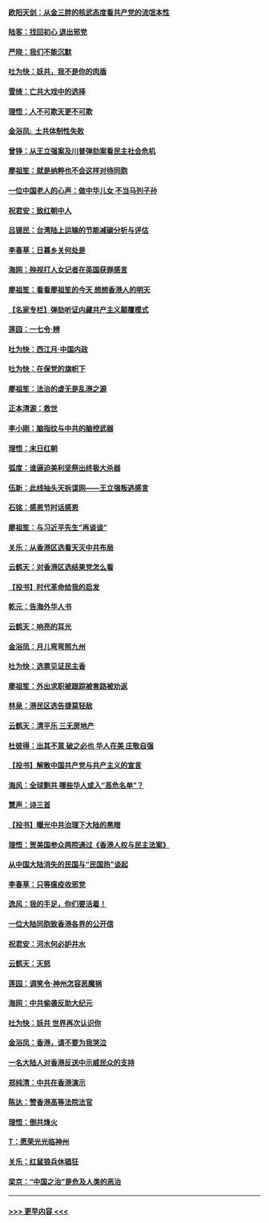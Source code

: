 #### [欧阳天剑：从金三胖的核武态度看共产党的流氓本性](../pages/nsc993/n11702238.md?t=12060322) 
#### [陆客：找回初心 退出邪党](../pages/nsc993/n11702213.md?t=12060322) 
#### [严晓：我们不能沉默](../pages/nsc993/n11702110.md?t=12060322) 
#### [吐为快：妖共，我不是你的肉盾](../pages/nsc993/n11701366.md?t=12060322) 
#### [雪绮：亡共大戏中的选择](../pages/nsc993/n11699922.md?t=12060322) 
#### [理悟：人不可欺天更不可欺](../pages/nsc993/n11699657.md?t=12060322) 
#### [金浴凤:  土共体制性失败](../pages/nsc993/n11699361.md?t=12060322) 
#### [曾铮：从王立强案及川普弹劾案看民主社会危机](../pages/nsc993/n11699318.md?t=12060322) 
#### [廖祖笙：就是纳粹也不会这样对待同胞](../pages/nsc993/n11697658.md?t=12060322) 
#### [一位中国老人的心声：做中华儿女 不当马列子孙](../pages/nsc993/n11697525.md?t=12060322) 
#### [祝君安：致红朝中人](../pages/nsc993/n11697518.md?t=12060322) 
#### [吕锡民：台湾陆上运输的节能减碳分析与评估](../pages/nsc993/n11694983.md?t=12060322) 
#### [李春草：日暮乡关何处是](../pages/nsc993/n11694805.md?t=12060322) 
#### [海网：殃视打人女记者在英国获罪感言](../pages/nsc993/n11693832.md?t=12060322) 
#### [廖祖笙：看看廖祖笙的今天 想想香港人的明天](../pages/nsc993/n11693707.md?t=12060322) 
#### [【名家专栏】弹劾听证内藏共产主义颠覆模式](../pages/nsc993/n11693563.md?t=12060322) 
#### [莲园：一七令‧辨](../pages/nsc993/n11692558.md?t=12060322) 
#### [吐为快：西江月·中国内政](../pages/nsc993/n11692071.md?t=12060322) 
#### [吐为快：在保党的旗帜下](../pages/nsc993/n11691188.md?t=12060322) 
#### [廖祖笙：法治的虚无是乱港之源](../pages/nsc993/n11690605.md?t=12060322) 
#### [正本清源：救世](../pages/nsc993/n11689134.md?t=12060322) 
#### [李小刚：脑指纹与中共的脑控武器](../pages/nsc993/n11688900.md?t=12060322) 
#### [理悟：末日红朝](../pages/nsc993/n11688829.md?t=12060322) 
#### [弧度：谁逼迫美利坚祭出终极大杀器](../pages/nsc993/n11688735.md?t=12060322) 
#### [伍新：此线抽头天拆谍网——王立强叛逃感言](../pages/nsc993/n11687981.md?t=12060322) 
#### [石铭：感恩节时话感恩](../pages/nsc993/n11687568.md?t=12060322) 
#### [廖祖笙：与习近平先生“再谈谈”](../pages/nsc993/n11687005.md?t=12060322) 
#### [关乐：从香港区选看天灭中共布局](../pages/nsc993/n11686647.md?t=12060322) 
#### [云鹤天：对香港区选结果党怎么看](../pages/nsc993/n11686216.md?t=12060322) 
#### [【投书】时代革命给我的启发](../pages/nsc993/n11684287.md?t=12060322) 
#### [乾元：告海外华人书](../pages/nsc993/n11684044.md?t=12060322) 
#### [云鹤天：响亮的耳光](../pages/nsc993/n11684254.md?t=12060322) 
#### [金浴凤：月儿弯弯照九州](../pages/nsc993/n11684231.md?t=12060322) 
#### [吐为快：选票见证民主香](../pages/nsc993/n11684206.md?t=12060322) 
#### [廖祖笙：外出求职被跟踪被套路被劝返](../pages/nsc993/n11683874.md?t=12060322) 
#### [林泉：港民区选告捷莫轻敌](../pages/nsc993/n11683930.md?t=12060322) 
#### [云鹤天：清平乐 三无房地产](../pages/nsc993/n11681521.md?t=12060322) 
#### [杜彼得：出其不意 破之必也 华人在美 庄敬自强](../pages/nsc993/n11679554.md?t=12060322) 
#### [【投书】解散中国共产党与共产主义的宣言](../pages/nsc993/n11679177.md?t=12060322) 
#### [海风：全球剿共 哪些华人或入“高危名单”？](../pages/nsc993/n11678617.md?t=12060322) 
#### [慧声：诗三首](../pages/nsc993/n11678848.md?t=12060322) 
#### [【投书】曝光中共治理下大陆的黑暗](../pages/nsc993/n11678674.md?t=12060322) 
#### [理悟：贺美国参众两院通过《香港人权与民主法案》](../pages/nsc993/n11678104.md?t=12060322) 
#### [从中国大陆消失的民国与“民国热”谈起](../pages/nsc993/n11678075.md?t=12060322) 
#### [李春草：只等瘟疫收邪党](../pages/nsc993/n11677308.md?t=12060322) 
#### [逸风：我的手足，你们要活着！](../pages/nsc993/n11676352.md?t=12060322) 
#### [一位大陆同胞致香港各界的公开信](../pages/nsc993/n11675761.md?t=12060322) 
#### [祝君安：河水何必妒井水](../pages/nsc993/n11675746.md?t=12060322) 
#### [云鹤天：天怒](../pages/nsc993/n11675718.md?t=12060322) 
#### [莲园：调笑令‧神州怎容恶魔祸](../pages/nsc993/n11675648.md?t=12060322) 
#### [海网：中共偷袭反助大纪元](../pages/nsc993/n11673515.md?t=12060322) 
#### [吐为快：妖共 世界再次认识你](../pages/nsc993/n11673506.md?t=12060322) 
#### [金浴凤：香港，请不要为我哭泣](../pages/nsc993/n11673248.md?t=12060322) 
#### [一名大陆人对香港反送中示威民众的支持](../pages/nsc993/n11672615.md?t=12060322) 
#### [郑纯清：中共在香港演示](../pages/nsc993/n11670539.md?t=12060322) 
#### [陈达：赞香港高等法院法官](../pages/nsc993/n11669542.md?t=12060322) 
#### [理悟：倒共烽火](../pages/nsc993/n11668844.md?t=12060322) 
#### [T：愿荣光光临神州](../pages/nsc993/n11668421.md?t=12060322) 
#### [关乐：红鼠狼兵休猖狂](../pages/nsc993/n11668378.md?t=12060322) 
#### [梁京：“中国之治”是危及人类的恶治](../pages/nsc993/n11668328.md?t=12060322) 

----
#### [ >>> 更早内容 <<< ](../indexes/nsc993-earlier.md)
